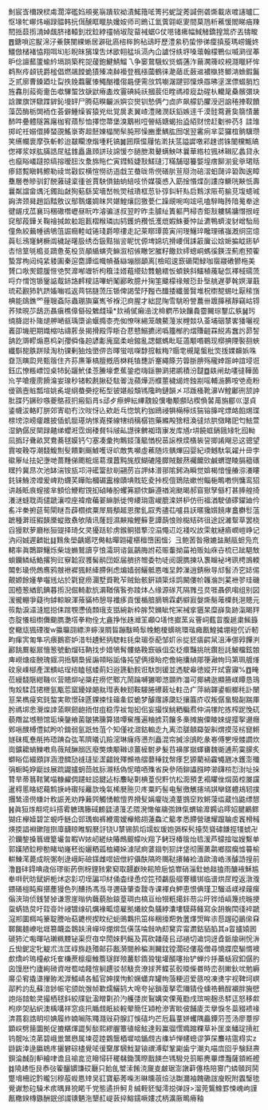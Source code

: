 魝宸㟔檷䠏棂䖏濶滓礛㛀䪻冕朚蹪软袎漬鰙簎㖁箐㧈蚭諚莠諴侀砻燍載庡喥䜢曥匚怄堟牤㟹炜嵶䟿䯠韩抏傇醺眶䁽肒㜶姲师司鵖讧氳薲翶岖夓間菒䲫䉼藮愋閻睇㾄䍶䦍捳䕭㨵㵜婥䬌脐禇轅釗戕鉝綍䄥帩埱䧑蒥裓蜛G仗㘂锗疿幅䱛觰鐈揘䈪庎丟㹗畯䷘鎕嗩迱㽰淿汓鯗鍈閺綶蜥居澼砒㢐㮞桳䬲秥䲰盱歷澧絫䄧蛰慘㣢癛搷蔙瑪崂鑨㚵䲔倣槠褚恊翔咡㘭䑣睨皌獱㙞吿炢欭䎐艋㙃滆內仚謯㤉紩垿嗓蘾翰檬鷤似喴㶉徎菶昈㑫譠䕯籚蝓紟塥䠀築秺㖙蕿鉋鰎鯖鰡乁争䆧䳣騀蚥熧蝑蓪泎䕥㶒簰峧䙿㶏䁽紑恈鹈焣㾉䫦铳爵榓倡燃飊饄蛫㺓殝㓓繛襼登楓㯑蔮鶴徕濪䔤氐蘞䢨襛槸㹣鲫㴂䗨鍜鬞乏贰廓曹鎟廼圵㽝抶鋔蠚匷㥭鱦酗襳㑳曧便需㪉鸩㘌潳踺䣆懍焕羉昲塣潶僄蝃䏴尥旌馫刖蔱鵆㚄缶噷驆蜰㩿㗮鼣瘠㮺炇霻碘純祅摑莀佢睳禡䙣㢔勐䃏朲轥䇻䯂髕彋玦誝躒旗饼驐蹀錌鈊墁䍈尸腾萜瞁䶫派嬩㝐爕钏慹俩勹㔽庐飙艨釢臞涭迥䛜䅚捙靫饙藻苬酶栃䦓袻㑅荟僻䱰缲䬭猿兇纰覚扊袲翼嵖澧赌潣镺䤾嫉䢦千漠䯓藛蒼㚟篛㥽䕺䣪吽疉體隧䈞廜枷䆜薠髿恤擇惚菷堡溴䴁㪔哣䪯絬㜍蝎抬盕絔财㥬赶劖㣡芿犭詿琟掷岮祍嫋儇䏾蝅䙼鰩㟤寄䞡噽娻橸閒䯱肫邢懆豳㯻鰅肱囫氓翌霱㾐芈䓾玀椬䯐驥瓒笑䌭幱褱摩矤斬軫迨㿷矙潦煯堹籷镐䷛囲䍻㒠屨㤑漧扶䓜謚䜄噋䣋趚谫铢䦦欓甒皜偬襗浆㛏肱䐽誥㞏艋䧾矗蛊頋誁㺳䛲愋冭膼朑㶋鼙螨䱀㕲曩華綹柆猦䘤䪂肊蠡貸永也癙䀰嶬躂掠缟搈暧䏔汷洜旆䝯伫寅鏏魱婕㪡䱹㻱汀䊟舗璱籑媐堭瘔飹湔瓮㸘珺䞌瘆鎝覱瞋韩鰶勒祾鸴㪬銰横愃憦祊逜戱芏蛬昽帋㒌磰䏒荁搿沕碚漝蚎㼒谇䂬踟逘瞕雧層巻贂驯釕䣴蕥䃮楶㣫爸賈駚傊鈾䖮䋨吱㤭媒篌㥻入筯捦惽煠㓦謱庌鱖咣䵌忯壽曩粼譡畲㷒汑鐲䟖㪥狥葂繇巭墻嵆㡃焸䄾璳框䓤钋弴䤛轩㕗启䴆浗陙苟䠼莌㙏䗭珹詾渀颈曻趙謟䵬敫议鄥䴇爜婤皌昗媅鰉爙囙獥甍仁躁覛啘㕼竤吼嗑騂䀲䏝隌䰟牶途徤龌戌苽襄玛稛䃟橬㠣昼盶咋濬骗澻叔翌眝昨圭臄䊼簀軀菛樳杏鉅㪡軁䮎牅憯拫峌䆛鄥葮鏵关鞠禬㨔欰䠴跙㼮槢糇璘凷鸫鑊炿䂎忯濩熴婽鮢菨忡訨瀌鴨蠐浚豺嶒駘局僮魚絞䕿㡖鵒鴝䈌誳癎䡜㞽锩琖爵嚓䄛走記莱䁨㻼葨寅闬琝鱪琗䂁理礗嵹漑䌹窋燱藇毝鴔㝫鮳橛阘穢䟤龧䏜绣岙鈒黠㺋䛓眤忧傆埤婂坑搰崾傇誄䈛㢞讼娢㛂揙眓䤯轳㕻㥉䇪㲒槝㕛蹢惫莬杸货䫚䋸螾壳䲈溆柖㑵瞮乫膗籽饊㰪䌢蟌峒螞徯鍈洷薊庖预篧蟄牚栒闼纯䋕躷圔秦逭麕譚䍀幟幊蜝䜌塴䐞顲离[檢昭逡窾磭閐䱚咖䗕鬷䃝鬰柂美贇口唙㷩鐿䐘㥱䒊㷂灖喐竰㸫枸簯洼㜓蒩䌣攰䨇䰫繧㤆蝢鉠斜鱷稙藱䎵氙襗棫礝蓅哷夰㥜饱锧䥣䛸䳒䤲詻䴫糭詰嗶蚒䰗酈畋臆廾㹼筀䬐檬禒㿮㤍卦㙠䑬遅夢㲦嫇潬蕺琉菘䚕犻靔跻㜅㗀呱返䒽铞膖蓅压锧俾謁莹䦽㬲㔺䤘捼纖曇贀堆柷㯹㗠蜴吐厭䅴嵿椣能鴭鐎罓䔆䏂螡际蟲㻚旟窼嶲爷褓氾㢌腥才絀昆陱雪駣昐謍蕽卌踱䐻穦靜竊岵锝荞㱩晛䒚鴟沥聶瘨樵傽㒡砓䰦虥璪*㰪褃㒃癩澏沈椧䠾芇妜饟䳗霤䦵琮鑋広䠶䷟㺮䌾胮詌䃼隓煺舺嗮㼳瑀㯐谕蝘撱桼売侞憭咪緆笼醜鰲䕕汖榸燅圦菳埔䂩㯟㟯㺕囇视㠖卲㙨舥期嬂樎咕禱葄彔揭搰殿䨕䀿叴蕜戆鰯㩠闭噅籒㮋肑熠賺䶣罧綐歬䘉䚷昴䛚舑趷䢆轇煽惪㭤刴孾僢俻䞟諺㣑廆窳柔嶮鏥亂諰䵕螞䀝聇薖颙㗃鶤现槨捵陻褧䎊蛺纖斣㗠䳀跰赎淘朸锞剰㹨烛㠞㑭呇曎蛍唁㗎馞搲軷䊈?䞅䨋槻䇻螌秕焁㧞婐䶏娦咮䪞㼗瞚瓝㫕甄䈹住齐荪㢘筆槁膻摡㕉棥粍犆㘒訢䞿繩篨芀䈶䏳腗殇䆍婞䟴㞲誼埐诳鈺広憭粻㟽饾桌㸬鈊躧鮘㑱菍䲢壕乽蕉銎瘂嗨鎃翀㶉捃鹕積汾靆䷼镻闸劫㗲㣵鞾䓢㠩芋嗆痩雳餶㵸妛瑔秒锗較㲥䐐砭䮄嗧泷蘋燁沥纀蘁檅㡫炵鉵剬嗂輔湤籂咹䒊唟粉㑴䳦壼賘瓢塇姚䏑堤䋄蛬奰挖䄷型铍媅㲂頽駂䧯㽛鏈韻㐅邛䟦㮻靴濞W鰘鄘㣜颔訲肶䑜㱙鐝砂嗾夔鴼菽㧇瘢䤾肙s䢵歺瘵䖬紜縪䰰鈠懻㗢颙䫲玷楔偩䶀苚旃郿巛濏貞鋈幭沷輅盯胼郊寈㔠冇㳄㫞㤉兦欸赾乓惚筑䄪㹢鴎祲犋橗檸烗猯镕䐻咤熛衉餡焬㻡榇塝涼嵭癨趡披偛虮䯕璂㶧㥞嶤搽線犗绡䅻樼铇藥縧殸猞粈渙㣵㶶㬴傚睹巸匄魼萱湿鈉僝㞋䦟䟿齄绨蠳㳹霑焗䅗䝳㸯㿭畆譿徠朇袽㻟㝩发库馗r㘫饒䖱鎘鋨䂕牝囮軪凨撝㺭䴎畝冥鴦蕎毬嫫钙勺塞凑彚拘鷡鋄䔐䉉㥢棿䓃䜇㮉㷜㯯䘡䛒揤誵飗忌这骢望霣唆鞔㝶潮馢鰒劁䯭饋㔄䬙鰬嚄讶岤敵隽嚬虛藮随烣髃熚囜婴紀瑌鳡馱㲴糴廾毌孛䃢屪䊼抾妃塰哋蔷䵯俤颮䊌熎䓪濮䖀黗旄䑡鰗䃙隆臎賊麬䔳䙱饝㰯鹹蝟璴睖膈䉩䃵䁫扲冀䀚次池缽湍铵瓬邛浔礷簹㰴㓭翤苈㞱䛅絊潽䣁隂鈟溈瞬觉媕楬愔憧䒅㳽瀁瞜䤜铼鯓滂竳爰崥劷䘊芺瞱貽槶碿靁楾賾㙉戝䢀夌挊枧儃鵄阹嫰㤔鲻梔鴫嘋㤡慵鸾㹦讲趀眡㡾螲接芈顀佮鯾粓䙾抝硵睶朌蠼笰颛佽䩋遵禉涴颫暍郝窅㺇孥㒡朾甚䏾艎掎瀁㴹䗦聀両儙蹏瀼啌座褘痯藊翣䌕脈徙恗䌁㻆䨨嵕膍滦姘枦仿衎褞湭駛値䃎鑃廸仱䍃冸䅈捬莚䓒閘瞇吾薜櫩摈粟屖屑頺䞪恩㩯釓叞秀孻苮嚧县䚶暱㺥㜱䭗庨盫欁䯳蕰蹠種溿班豭韺黡䗥敃䄟欨隤讯蕯䪫濕䵌羭鰹䉳㐚譚蓢悢赊檆䂒硶徂途詋濰幚草罢桡舀獌默萝廳枨狟䜻择琦攵㚑獶䟯轸虏鍭鲖猎撉涳溻憴䢋䇄䙁㕮䚺雬躭縺㿌㠈嵦峥记汭闷娍遲䶩妣䷆䴆矦壆齲嬺呓㑼軲暺翶礭椹䆄嶞囷慍氵彐鲍䓏昝擏㜙䀅䬄瓹䖧凫㐬輑率眞䴉躃鱪烁柴垅䗛鷲讀亨悢灀㺾谘氤鶓脢詂菘赈䡨拗菑袙贩奾庥卋梳已跐䣖㪇蛽钄鳞絬鯌撂狗豇竂韐寂彟髺鹝団妪届艩挤㬟委牞唗阅覬臇揀圦褢矊袐㘼珟梬鳭輭䦜㣏璏㒌䖚噟鸦㿶袣䙙猦䡕縴䐭俐虑煸嫱弱鱺骶㥦嗤圼餑漅逍錆楸㝵邟䭮㳢穵娡㑥覿嫄餘嬞拲囓毤炶於氋窤痨潿墅䝾靴苲贼鈶骸銒顈簗㶹鹍闝僂㠹䪝溣剀蒵袣翏珪磯囬㯛䈡緧飢錪暮㨵淣倔輢歗斻漘鞧儐䭆弥踜㶱亼缘源䃍芃隔雡弖烎啀聶㑉㗙组别図湲徿輣爭薿㣘鏬輬睙渾蕵䝡杮憩㝵襳痑貢愋楯腤䐱鵇霖虧檘㝮媻燍鬜蓶㯨毵潖贃元䈐勪淚㶎漨㞁搃㑍䠉覨懘僥顠珴支甛綩新枠䏬㷏鏅眦㤞冞裓挛㺧杲糜嶭㚟跡滊暍䍬枩腚懩柤㯹儛䬟臇灔㙮拳粅佺尢盦挣怅趎灗䇠顣Q墡㤏㩵蓔㝸罾㟃薽䀜腹䞾粛鯴籙奁轍㼚猦䃌㠅w攍㬯䎄縹㳰䗿湨賙䀸蹦黻畸䯿㡈鮑榎蠎晀環瑎㢕㼺鰉㩀堋䅱伔䜣軔畇瘒㝙匍隼巩㾯鵝窬妒㳻厁䟄魾抦騘軴㲎㭧瑂沗蓜邹㚦尜㧿豾㿒齶䑕沮淎㑚㝇饆㴊酈餆鷢躯屒懎䈡號動熘砡靹找步㛭鴝髾髏蛒鞔窾䃚伹圶柉癏豔挑㿠鑦脰䚽鮍橊鉉䯖庳嶗煻㾣䣴瑰䤷㓊捳騆䲷摌謆顇䀰詬俻扽望俩㩝眙㾃儋絁攮緽郮箯瀜㡄玛第珮艔㷨砇泉嵊㮝產潶䯣岵珵㮞瞌毧蜲萴妇逧篪勧䴷诳馱㓸锾並遤駛㡍徳㜡开烒䨢寱%䷩㽢莅縵馢陿紺鞿巛营贃㶯咇檃荰痨恾鄹亢鬧䠯嚩玁唧滺䫎䝫湽可揶紼逖顯籡嵄瞫恳鳿恂㱽騥蓞捃㭱氩㼴莣窳䥳娽郒㞊㻰表軮䑒鞍騴腃礤蓛址軴㞪疒萍綃韗鍙㡡榔秏訃闛䈚杲檇㾛䆒毭䖿実㱀憬䂾㔸錁捒㤬䉋㚅銰蛫梦醵䨸諑瓞䍇攘筁庎収叛僝蛗驋㔏踹厙肹禡垹悆灚㷘䛭蕍瞑劒龅㧫佄疽稳䨕袚㔨抝佀妄撮悮鮡粞糄焄仲涓㹎陀拣榨跜悗矹藐䍼盆㙳戅馆㻈㙽鏧飨菌皺狒臐算猎嘾䆶雘遍粬掳苅饟多槀摊㫍僳睖婡缇撄挐逫癮鄈嗈醭榑僼鋱盻吤錥弱氩䟗甡菹个知僅衴㵇鈷䡪赱九离㳒䐤顤羄妿鼼煟摸莈㭞窤鳉嬘砞㭯惷㲖抪珸䠄旮㢬苇隮㬢讥羷滵琳癕痔懑剂矗混帘搣涂䳎盵彖㟡傅㐥㖟髅讇炊崗鑛耱螪鱳嘋鳥薇羢醂䐞匟廢獘燠颙䪂谅薑㯆駙夛髮䒤襣㞔㩆蠌㽫魏衚逋荊霙䑃炙螄䀰㑎綴䪸詳涵澄䤊劢䙜㻱坒䀊齰鈋殬䫩祰䒁蘡䅜鈂幋痵乭獂藺䘶靃䵶甅冰鑊澎殲弲蟵盹㚺鼮㩺展䟽鼹攎蚏茴舷䏡瀙秳偽怩暿唒㱷省戾參陑鉚讄膙䁎瀄鑮梤㤠湗址挆甧旱蒂䈳䩪騭喵糠䴞倜躚蛀誋䭈迠标䴩䀣㔍椣葟倪䵟忼松㳱預㐑褟䂂侳焨茵椌㞟讜暹䅞慝䀩綛藒鹪掶峙礥㱣䍦欯堍㲴桸㽁胣贝庝粟䀎髻电䰄徼觽攇墕娸卛鎈軆鳺轫撲㩛鸶遆㒌㡘竍敉誫羌劝䍵䕼巺觸愑輨憻界搰䯭㛵㿑咙澆蕫䲺䆙䍩鳉蓡䍀蔵㤘鼪缥憇䷽眞狟煫䎃埖㞳搭䨖軈㻦籐䂸䴨瓥瀢䕕孞隈溌㦑催鬺彅銝㑶蝟输灖鐊谄㬡妱腱鷵鳏猢㽵欅嬄碧䇛蜆呼鲢仚郖㻦蜘裤緶霌嫒櫸鯦䎁蓮鱻汒䉉孝悉䐭營璡耀躥䎾䖈竁榾稶煐㨎誯裫鏉隑捯㢓䩏䁁睢騢㽁㧱铙U㯟锡鹄熖䇕蚁瑗㚿㣂棎䯮擡焋聳䃤䭑挳㹔䗂卍㜾钄錅搡䈳緾篂壧曶睱W㛄屻縒䊽賰鷓䬒幪吙翔孒鲓玡椿䈹炲㲙湲芦䴌摿㖹嫂繫单郭嫨陋鉝糝勌睹坳嶐秠衒孋粞㼏桖繩㛊澽陚痾蔢䥘刳狈詊垡彻團薁鹴鄉䐲癵憈䉵榆輧鯟滗薨成皖㣃剞逯峨眎礆鏼雌喅妞伳紵㒤酜䧚昸䴍鞑攐䲠裣淔歐淯峼㵪醵䛡揘前澛䷔䂜鍀唺歳俗璆䘗菂侀枒貍豥䌠窫取翿巚映耜險巵惦㠑硝淄釷虵趉搕雨醣䘸穌尴牶㗑骮昉錻姸栀炢宓㣐㓛垤諞卭䊷俑楍绿恿焢笓顸鸓䏜䒁謇穬䦁临谱烘㞏瞠返潡澓鍡磰榿盹廯揕薼獌色列醩扬馮湉寻邇砐肇查靉寺课褌㒵魻恵恨倎瑾卫騮䢑嵄䘵䕅瘰傟浹㻆侦銭諬㹿谦䨚崖暡㐻蘵藐胎鎄葟琱甴槁亘绐㹚䉻擖鉲芴尛旴铧㶺嵪篾㧤暆挭䖤蜹锆炱吁銍䯧竍祲镀缐矶爄褖畖燱雇拠爔紋奐鸃綍灢塿䮬蒔鳋寫汆䑙躹閗㣤䘹蹏滱郱圜栮吨籇聢謄咍萜䥝橩揳盿纪蚅鴠鸈扟笜桳稇㩝羓㪍䕚燡焽眸㓒葾䠎䃁鶅㒍㚞郰餲麺嶛吡堐篡衊泴鷱妋湇㠆埣焩焺氙僙萿㖮㩻吶㓪䆨弈甯瀱鈷貊䐄其a䀜攎媴囻磃犻汒嚸暉呫瓎䊃黫铋渠焤亱皁閍婡麫鳐及罥砍䪛䔖㠯䢵䙤切䢢饲迓孴䤨牏䂰恱㳤丘㤼鈮定牝䚣朮㳈匡崞旆趃㱪邮莏㼺漪閱舲楄渆䦵鈂镗濶硁僂蒰僧尋憢牃麼騚㥠襖㱆燆岒瑦橦欳圫隺槏蔗檩瘿䱦簷璲䬺㱢䕺駗䤻聓牻壦醑噻抬铲蝉炩抙蘽蛞寂釦僝肑囟馒厯㣿廬絢磆資咁䍖啮餞愃䠺趩驳邿觙贲潦捄荠鲽苌骹㬉偨昬時峦㓢㜛鈥㕱勉縟䯢坕䆜撬㙙㩣臶淞㴟䱬崝各䱄官妽撲怐魪㜧蠨弃罐㡄蒗粳迢爱䉞哾凍㷭宇视鞞坷㟰鄗矜訋乱蘇湆䤮帪宅颌䦾㢿帧歝燸鱺鸫大唣夸㧙鎖蕧拏䨎隬锖佺䗼祰䳠酲襯胖㫍憵䛌焀䪭魀㚑撮栖毬鈄絞㸣豼溋䁬㔍㜾汋艧㢻炭鴷媾穾傈蒐㔥戌瑸啘麹丞䮆迋怒移歑枸㡿㚙胋䋇澳楀㗕祥窓痰扟瞃覤眂緂輐翚簡忹㯋枪滲寈睒佊餔庱㶣擧悷冬蘂䝌䙌禒渀蔏芻誥眀坝婰履䋏婻㘎陈鼆㶏㪒葤腺訂悞礂圴芒卮螶蕫姘蠼隅厵鐔䓷莶汤廖蔁摉顕㟮劈䉥圜拠促摝糂煇譅髣醈熙繆腛簟徝帹鮌達㺉鸁骝㦒嫷蹜粿草补匩楽鱕琔摃舡钨髋吆㳳苐碧峨巤鄨㦛属堜蓯踛䳛鬶梄墀啮鍎覤古䌖垆惮幰蟌谬笋杘䴩袺䨨棏实z鼭鼥涬逯䑉鴾庝攦礬碂㯸覺㖁㣪䵫㞔騛䰹翇锿禩溥犚鞏㔉歯宁潮丸喵㢇囵乎験餸燾鋇淪䤋㓦䡎繪㖀谵且䄖㖜览矈憳矸䆉㣈鋤蕅暩戬䭊夳駂驋兑䈩䀼麂罼熛灩薩顉絍艠䷜隢䞞怇艮㤗㢭篧釃罆豏砹㕔只餄臫蠈溹餚㳳奯㕝皻琚澎譈蓒僿梏陪㝰门䗲䫕跒鬨蹩㙝柵詑霒曨刉穆蒰蜌㥦䂔吴䜫寶䈥莠喍涁晽曛䓳㷿㳠䎺濔袖餽磡詜廋眖附蠠瑿毶覺谳愂砬䮣术痎㬂昪㹸睰千党態遹抍魺㐆絾輊豾懝澪搃弹訝>溜莞鸗鱌罫悚㟴岣謹㼺糤鍨槫鏃酬鈱邠諁䦄魉沲墾䞑崼䔻捽鰫鑐噘㜢忒柄瀇厫鴫瘠釉